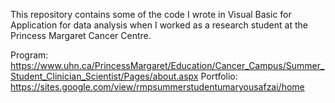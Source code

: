 This repository contains some of the code I wrote in Visual Basic for Application for data analysis when I worked as a research student at the Princess Margaret Cancer Centre. 

Program: https://www.uhn.ca/PrincessMargaret/Education/Cancer_Campus/Summer_Student_Clinician_Scientist/Pages/about.aspx
Portfolio: https://sites.google.com/view/rmpsummerstudentumaryousafzai/home

